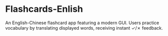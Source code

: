 # Flashcards-Enlish
An English-Chinese flashcard app featuring a modern GUI. Users practice vocabulary by translating displayed words, receiving instant ✓/✗ feedback.
